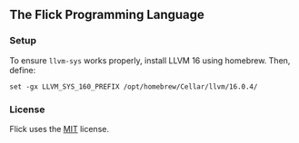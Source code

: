## The Flick Programming Language

### Setup

To ensure `llvm-sys` works properly, install LLVM 16 using
homebrew. Then, define:

```fish
set -gx LLVM_SYS_160_PREFIX /opt/homebrew/Cellar/llvm/16.0.4/
```

### License

Flick uses the [MIT](LICENSE) license.
